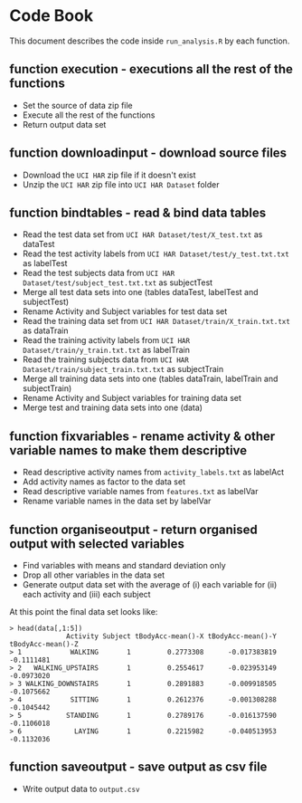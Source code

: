 # Code Book

This document describes the code inside `run_analysis.R` by each function.

## function execution - executions all the rest of the functions
* Set the source of data zip file
* Execute all the rest of the functions
* Return output data set

## function downloadinput - download source files

* Download the `UCI HAR` zip file if it doesn't exist
* Unzip the `UCI HAR` zip file into `UCI HAR Dataset` folder

## function bindtables - read & bind data tables

* Read the test data set from `UCI HAR Dataset/test/X_test.txt` as dataTest
* Read the test activity labels from `UCI HAR Dataset/test/y_test.txt.txt` as labelTest
* Read the test subjects data from `UCI HAR Dataset/test/subject_test.txt.txt` as subjectTest
* Merge all test data sets into one (tables dataTest, labelTest and subjectTest)
* Rename Activity and Subject variables for test data set
* Read the training data set from `UCI HAR Dataset/train/X_train.txt.txt` as dataTrain
* Read the training activity labels from `UCI HAR Dataset/train/y_train.txt.txt` as labelTrain
* Read the training subjects data from `UCI HAR Dataset/train/subject_train.txt.txt` as subjectTrain
* Merge all training data sets into one (tables dataTrain, labelTrain and subjectTrain)
* Rename Activity and Subject variables for training data set
* Merge test and training data sets into one (data)

## function fixvariables - rename activity & other variable names to make them descriptive
* Read descriptive activity names from `activity_labels.txt` as labelAct
* Add activity names as factor to the data set
* Read descriptive variable names from `features.txt` as labelVar
* Rename variable names in the data set by labelVar
   
## function organiseoutput - return organised output with selected variables
* Find variables with means and standard deviation only
* Drop all other variables in the data set
* Generate output data set with the average of (i) each variable for (ii) each activity and (iii) each subject

At this point the final data set looks like:

    > head(data[,1:5])
                  Activity Subject tBodyAcc-mean()-X tBodyAcc-mean()-Y tBodyAcc-mean()-Z
    > 1            WALKING       1         0.2773308      -0.017383819        -0.1111481
    > 2   WALKING_UPSTAIRS       1         0.2554617      -0.023953149        -0.0973020
    > 3 WALKING_DOWNSTAIRS       1         0.2891883      -0.009918505        -0.1075662
    > 4            SITTING       1         0.2612376      -0.001308288        -0.1045442
    > 5           STANDING       1         0.2789176      -0.016137590        -0.1106018
    > 6             LAYING       1         0.2215982      -0.040513953        -0.1132036

## function saveoutput - save output as csv file
* Write output data to `output.csv`
